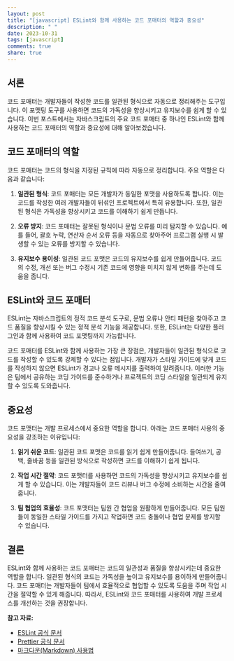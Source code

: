 ```yaml
---
layout: post
title: "[javascript] ESLint와 함께 사용하는 코드 포매터의 역할과 중요성"
description: " "
date: 2023-10-31
tags: [javascript]
comments: true
share: true
---
```


## 서론

코드 포매터는 개발자들이 작성한 코드를 일관된 형식으로 자동으로 정리해주는 도구입니다. 이 포맷팅 도구를 사용하면 코드의 가독성을 향상시키고 유지보수를 쉽게 할 수 있습니다. 이번 포스트에서는 자바스크립트의 주요 코드 포매터 중 하나인 ESLint와 함께 사용하는 코드 포매터의 역할과 중요성에 대해 알아보겠습니다.

## 코드 포매터의 역할

코드 포매터는 코드의 형식을 지정된 규칙에 따라 자동으로 정리합니다. 주요 역할은 다음과 같습니다:

1. **일관된 형식**: 코드 포매터는 모든 개발자가 동일한 포맷을 사용하도록 합니다. 이는 코드를 작성한 여러 개발자들이 뒤섞인 프로젝트에서 특히 유용합니다. 또한, 일관된 형식은 가독성을 향상시키고 코드를 이해하기 쉽게 만듭니다.

2. **오류 방지**: 코드 포매터는 잘못된 형식이나 문법 오류를 미리 탐지할 수 있습니다. 예를 들어, 괄호 누락, 연산자 순서 오류 등을 자동으로 찾아주어 프로그램 실행 시 발생할 수 있는 오류를 방지할 수 있습니다.

3. **유지보수 용이성**: 일관된 코드 포맷은 코드의 유지보수를 쉽게 만들어줍니다. 코드의 수정, 개선 또는 버그 수정시 기존 코드에 영향을 미치지 않게 변화를 주는데 도움을 줍니다.

## ESLint와 코드 포매터

ESLint는 자바스크립트의 정적 코드 분석 도구로, 문법 오류나 안티 패턴을 찾아주고 코드 품질을 향상시킬 수 있는 정적 분석 기능을 제공합니다. 또한, ESLint는 다양한 플러그인과 함께 사용하여 코드 포맷팅까지 가능합니다.

코드 포매터를 ESLint와 함께 사용하는 가장 큰 장점은, 개발자들이 일관된 형식으로 코드를 작성할 수 있도록 강제할 수 있다는 점입니다. 개발자가 스타일 가이드에 맞게 코드를 작성하지 않으면 ESLint가 경고나 오류 메시지를 출력하여 알려줍니다. 이러한 기능은 팀에서 공유하는 코딩 가이드를 준수하거나 프로젝트의 코딩 스타일을 일관되게 유지할 수 있도록 도와줍니다.

## 중요성

코드 포맷터는 개발 프로세스에서 중요한 역할을 합니다. 아래는 코드 포매터 사용의 중요성을 강조하는 이유입니다:

1. **읽기 쉬운 코드**: 일관된 코드 포맷은 코드를 읽기 쉽게 만들어줍니다. 들여쓰기, 공백, 줄바꿈 등을 일관된 방식으로 작성하면 코드를 이해하기 쉽게 됩니다.

2. **작업 시간 절약**: 코드 포맷터를 사용하면 코드의 가독성을 향상시키고 유지보수를 쉽게 할 수 있습니다. 이는 개발자들이 코드 리뷰나 버그 수정에 소비하는 시간을 줄여줍니다.

3. **팀 협업의 효율성**: 코드 포맷터는 팀원 간 협업을 원활하게 만들어줍니다. 모든 팀원들이 동일한 스타일 가이드를 가지고 작업하면 코드 충돌이나 협업 문제를 방지할 수 있습니다.

## 결론

ESLint와 함께 사용하는 코드 포매터는 코드의 일관성과 품질을 향상시키는데 중요한 역할을 합니다. 일관된 형식의 코드는 가독성을 높이고 유지보수를 용이하게 만들어줍니다. 코드 포매터는 개발자들이 팀에서 효율적으로 협업할 수 있도록 도움을 주며 작업 시간을 절약할 수 있게 해줍니다. 따라서, ESLint와 코드 포매터를 사용하여 개발 프로세스를 개선하는 것을 권장합니다.

**참고 자료:**
- [ESLint 공식 문서](https://eslint.org/docs/user-guide/getting-started)
- [Prettier 공식 문서](https://prettier.io/)
- [마크다운(Markdown) 사용법](https://gist.github.com/ihoneymon/652be052a0727ad59601)